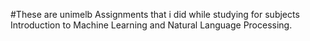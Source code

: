 #These are unimelb Assignments that i did while studying for subjects Introduction to Machine Learning and Natural Language Processing. 

